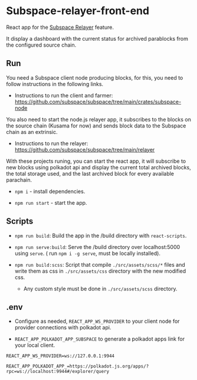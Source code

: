 # Subspace-relayer-front-end

React app for the [Subspace Relayer](https://github.com/subspace/subspace/tree/main/relayer) feature.

It display a dashboard with the current status for archived parablocks from the configured source chain.

## Run

You need a Subspace client node producing blocks, for this, you need to follow instructions in the following links.

- Instructions to run the client and farmer: https://github.com/subspace/subspace/tree/main/crates/subspace-node

You also need to start the node.js relayer app, it subscribes to the blocks on the source chain (Kusama for now) and sends block data to the Subspace chain as an extrinsic.

- Instructions to run the relayer: https://github.com/subspace/subspace/tree/main/relayer

With these projects runing, you can start the react app, it will subscribe to new blocks using polkadot api and display the current total archived blocks, the total storage used, and the last archived block for every available parachain.

- `npm i` - install dependencies.

- `npm run start` - start the app.

## Scripts

- `npm run build`: Build the app in the /build directory with `react-scripts`.

- `npm run serve:build`: Serve the /build directory over localhost:5000 using `serve`. ( run `npm i -g serve`, must be locally installed).

- `npm run build:scss`: Script that compile `./src/assets/scss/*` files and write them as css in `./src/assets/css` directory with the new modified css.
  - Any custom style must be done in `./src/assets/scss` directory.

## .env

- Configure as needed, `REACT_APP_WS_PROVIDER` to your client node for provider connections with polkadot api.

- `REACT_APP_POLKADOT_APP_SUBSPACE` to generate a polkadot apps link for your local client.

```
REACT_APP_WS_PROVIDER=ws://127.0.0.1:9944

REACT_APP_POLKADOT_APP_=https://polkadot.js.org/apps/?rpc=ws://localhost:9944#/explorer/query
```
